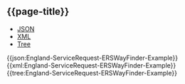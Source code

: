 ## {{page-title}}

<div class="nhsd-!t-margin-bottom-6">
  <ul class="nav nav-tabs" role="tablist">
        <li role="presentation" class="active">
            <a href="#JSON" role="tab" data-toggle="tab">JSON</a>
        </li>
         <li role="presentation">
            <a href="#XML" role="tab" data-toggle="tab">XML</a>
        </li>
        <li role="presentation">
            <a href="#Tree" role="tab" data-toggle="tab">Tree</a>
        </li>
  </ul>
    
  <div class="tab-content snippet">
    <div id="JSON" role="tabpanel" class="tab-pane active">
{{json:England-ServiceRequest-ERSWayFinder-Example}}
    </div>
    <div id="XML" role="tabpanel" class="tab-pane">
{{xml:England-ServiceRequest-ERSWayFinder-Example}}
    </div>
    <div id="Tree" role="tabpanel" class="tab-pane">
{{tree:England-ServiceRequest-ERSWayFinder-Example}}
    </div>
  </div>
</div>